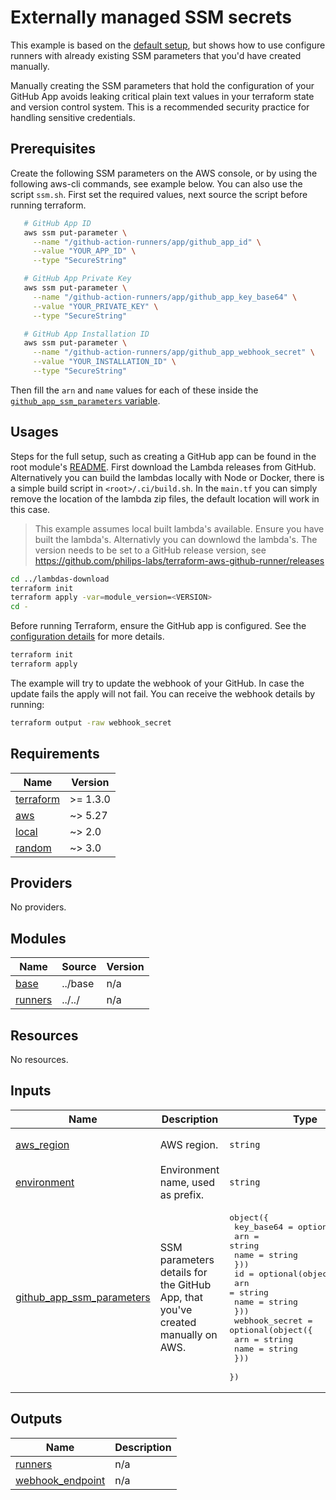# Externally managed SSM secrets

This example is based on the [default setup](../default/README.md), but shows how to use configure runners with already existing SSM parameters that you'd have created manually.

Manually creating the SSM parameters that hold the configuration of your GitHub App avoids leaking critical plain text values in your terraform state and version control system. This is a recommended security practice for handling sensitive credentials.

## Prerequisites

Create the following SSM parameters on the AWS console, or by using the following aws-cli commands, see example below. You can also use the script `ssm.sh`. First set the required values, next source the script before running terraform.

```bash
   # GitHub App ID
   aws ssm put-parameter \
     --name "/github-action-runners/app/github_app_id" \
     --value "YOUR_APP_ID" \
     --type "SecureString"

   # GitHub App Private Key
   aws ssm put-parameter \
     --name "/github-action-runners/app/github_app_key_base64" \
     --value "YOUR_PRIVATE_KEY" \
     --type "SecureString"

   # GitHub App Installation ID
   aws ssm put-parameter \
     --name "/github-action-runners/app/github_app_webhook_secret" \
     --value "YOUR_INSTALLATION_ID" \
     --type "SecureString"
```

Then fill the `arn` and `name` values for each of these inside the [`github_app_ssm_parameters` variable](./variables.tf).

## Usages

Steps for the full setup, such as creating a GitHub app can be found in the root module's [README](https://github.com/philips-labs/terraform-aws-github-runner). First download the Lambda releases from GitHub. Alternatively you can build the lambdas locally with Node or Docker, there is a simple build script in `<root>/.ci/build.sh`. In the `main.tf` you can simply remove the location of the lambda zip files, the default location will work in this case.

> This example assumes local built lambda's available. Ensure you have built the lambda's. Alternativly you can downlowd the lambda's. The version needs to be set to a GitHub release version, see https://github.com/philips-labs/terraform-aws-github-runner/releases

```bash
cd ../lambdas-download
terraform init
terraform apply -var=module_version=<VERSION>
cd -
```

Before running Terraform, ensure the GitHub app is configured. See the [configuration details](https://github.com/philips-labs/terraform-aws-github-runner#usages) for more details.

```bash
terraform init
terraform apply
```

The example will try to update the webhook of your GitHub. In case the update fails the apply will not fail. You can receive the webhook details by running:

```bash
terraform output -raw webhook_secret
```

<!-- BEGIN_TF_DOCS -->
## Requirements

| Name | Version |
|------|---------|
| <a name="requirement_terraform"></a> [terraform](#requirement\_terraform) | >= 1.3.0 |
| <a name="requirement_aws"></a> [aws](#requirement\_aws) | ~> 5.27 |
| <a name="requirement_local"></a> [local](#requirement\_local) | ~> 2.0 |
| <a name="requirement_random"></a> [random](#requirement\_random) | ~> 3.0 |

## Providers

No providers.

## Modules

| Name | Source | Version |
|------|--------|---------|
| <a name="module_base"></a> [base](#module\_base) | ../base | n/a |
| <a name="module_runners"></a> [runners](#module\_runners) | ../../ | n/a |

## Resources

No resources.

## Inputs

| Name | Description | Type | Default | Required |
|------|-------------|------|---------|:--------:|
| <a name="input_aws_region"></a> [aws\_region](#input\_aws\_region) | AWS region. | `string` | `"eu-west-1"` | no |
| <a name="input_environment"></a> [environment](#input\_environment) | Environment name, used as prefix. | `string` | `null` | no |
| <a name="input_github_app_ssm_parameters"></a> [github\_app\_ssm\_parameters](#input\_github\_app\_ssm\_parameters) | SSM parameters details for the GitHub App, that you've created manually on AWS. | <pre>object({<br/>    key_base64 = optional(object({<br/>      arn  = string<br/>      name = string<br/>    }))<br/>    id = optional(object({<br/>      arn  = string<br/>      name = string<br/>    }))<br/>    webhook_secret = optional(object({<br/>      arn  = string<br/>      name = string<br/>    }))<br/>  })</pre> | `{}` | no |

## Outputs

| Name | Description |
|------|-------------|
| <a name="output_runners"></a> [runners](#output\_runners) | n/a |
| <a name="output_webhook_endpoint"></a> [webhook\_endpoint](#output\_webhook\_endpoint) | n/a |
<!-- END_TF_DOCS -->
